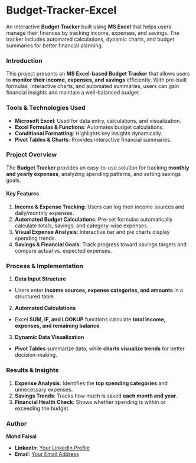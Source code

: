 # Budget-Tracker-Excel
An interactive **Budget Tracker** built using **MS Excel** that helps users manage their finances by tracking income, expenses, and savings. The tracker includes automated calculations, dynamic charts, and budget summaries for better financial planning.

### **Introduction**  
This project presents an **MS Excel-based Budget Tracker** that allows users to **monitor their income, expenses, and savings** efficiently. With pre-built formulas, interactive charts, and automated summaries, users can gain financial insights and maintain a well-balanced budget.

### **Tools & Technologies Used**  
- **Microsoft Excel**: Used for data entry, calculations, and visualization.  
- **Excel Formulas & Functions**: Automates budget calculations.  
- **Conditional Formatting**: Highlights key insights dynamically.  
- **Pivot Tables & Charts**: Provides interactive financial summaries.  

### **Project Overview**  
The **Budget Tracker** provides an easy-to-use solution for tracking **monthly and yearly expenses**, analyzing spending patterns, and setting savings goals.  
#### **Key Features**  
1. **Income & Expense Tracking**: Users can log their income sources and daily/monthly expenses.  
2. **Automated Budget Calculations**: Pre-set formulas automatically calculate totals, savings, and category-wise expenses.  
3. **Visual Expense Analysis**: Interactive bar and pie charts display spending trends.  
4. **Savings & Financial Goals**: Track progress toward savings targets and compare actual vs. expected expenses.

### **Process & Implementation**
1. **Data Input Structure**  
- Users enter **income sources, expense categories, and amounts** in a structured table.  

2. **Automated Calculations**  
- Excel **SUM, IF, and LOOKUP** functions calculate **total income, expenses, and remaining balance**.  

3. **Dynamic Data Visualization**  
- **Pivot Tables** summarize data, while **charts visualize trends** for better decision-making.  

### **Results & Insights**  
1. **Expense Analysis**: Identifies the **top spending categories** and unnecessary expenses.  
2. **Savings Trends**: Tracks how much is saved **each month and year**.  
3. **Financial Health Check**: Shows whether spending is within or exceeding the budget.  

### **Author**  
**Mohd Faisal**  
- **LinkedIn**: [Your LinkedIn Profile](#)  
- **Email**: [Your Email Address](#)  
